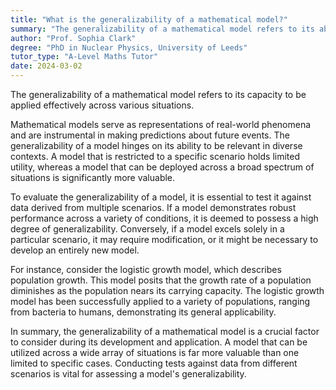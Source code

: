 ```yaml
---
title: "What is the generalizability of a mathematical model?"
summary: "The generalizability of a mathematical model refers to its ability to be applied to different situations."
author: "Prof. Sophia Clark"
degree: "PhD in Nuclear Physics, University of Leeds"
tutor_type: "A-Level Maths Tutor"
date: 2024-03-02
---
```


The generalizability of a mathematical model refers to its capacity to be applied effectively across various situations.

Mathematical models serve as representations of real-world phenomena and are instrumental in making predictions about future events. The generalizability of a model hinges on its ability to be relevant in diverse contexts. A model that is restricted to a specific scenario holds limited utility, whereas a model that can be deployed across a broad spectrum of situations is significantly more valuable.

To evaluate the generalizability of a model, it is essential to test it against data derived from multiple scenarios. If a model demonstrates robust performance across a variety of conditions, it is deemed to possess a high degree of generalizability. Conversely, if a model excels solely in a particular scenario, it may require modification, or it might be necessary to develop an entirely new model.

For instance, consider the logistic growth model, which describes population growth. This model posits that the growth rate of a population diminishes as the population nears its carrying capacity. The logistic growth model has been successfully applied to a variety of populations, ranging from bacteria to humans, demonstrating its general applicability.

In summary, the generalizability of a mathematical model is a crucial factor to consider during its development and application. A model that can be utilized across a wide array of situations is far more valuable than one limited to specific cases. Conducting tests against data from different scenarios is vital for assessing a model's generalizability.
    